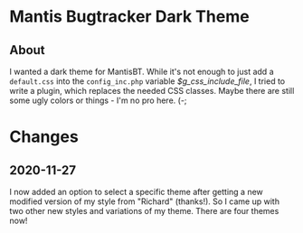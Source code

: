 # Mantis Bugtracker Dark Theme

## About

I wanted a dark theme for MantisBT. While it's not enough to just add a `default.css` into the `config_inc.php` variable *$g_css_include_file*, I tried to write a plugin, which replaces the needed CSS classes. Maybe there are still some ugly colors or things - I'm no pro here. (-;

# Changes

## 2020-11-27

I now added an option to select a specific theme after getting a new modified version of my style from "Richard" (thanks!). So I came up with two other new styles and variations of my theme. There are four themes now!